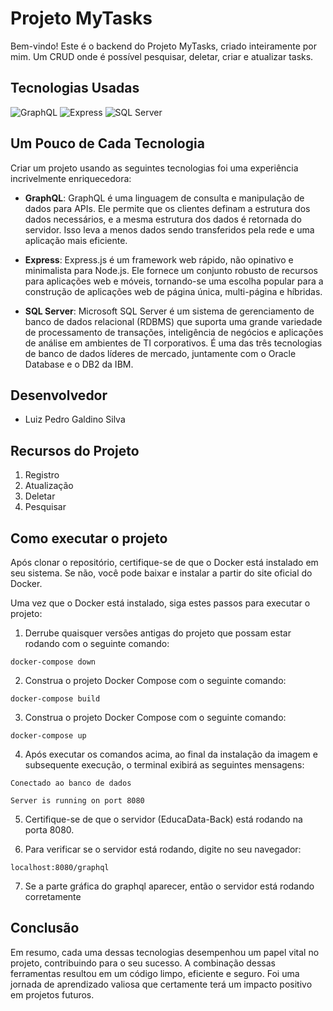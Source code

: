 # Projeto MyTasks

Bem-vindo!
Este é o backend do Projeto MyTasks, criado inteiramente por mim. Um CRUD onde é possível pesquisar, deletar, criar e atualizar tasks.

## Tecnologias Usadas

![GraphQL](https://img.shields.io/badge/-GraphQL-E10098?style=for-the-badge&logo=graphql)
![Express](https://img.shields.io/badge/Express.js-404D59?style=for-the-badge)
![SQL Server](https://img.shields.io/badge/Microsoft_SQL_Server-CC2927?style=for-the-badge&logo=microsoft-sql-server&logoColor=white)




## Um Pouco de Cada Tecnologia

Criar um projeto usando as seguintes tecnologias foi uma experiência incrivelmente enriquecedora:

- **GraphQL**: GraphQL é uma linguagem de consulta e manipulação de dados para APIs. Ele permite que os clientes definam a estrutura dos dados necessários, e a mesma estrutura dos dados é retornada do servidor. Isso leva a menos dados sendo transferidos pela rede e uma aplicação mais eficiente.

- **Express**: Express.js é um framework web rápido, não opinativo e minimalista para Node.js. Ele fornece um conjunto robusto de recursos para aplicações web e móveis, tornando-se uma escolha popular para a construção de aplicações web de página única, multi-página e híbridas.

- **SQL Server**: Microsoft SQL Server é um sistema de gerenciamento de banco de dados relacional (RDBMS) que suporta uma grande variedade de processamento de transações, inteligência de negócios e aplicações de análise em ambientes de TI corporativos. É uma das três tecnologias de banco de dados líderes de mercado, juntamente com o Oracle Database e o DB2 da IBM.

## Desenvolvedor

- Luiz Pedro Galdino Silva

## Recursos do Projeto

1. Registro
2. Atualização
3. Deletar
4. Pesquisar


## Como executar o projeto

Após clonar o repositório, certifique-se de que o Docker está instalado em seu sistema. Se não, você pode baixar e instalar a partir do site oficial do Docker.

Uma vez que o Docker está instalado, siga estes passos para executar o projeto:

1. Derrube quaisquer versões antigas do projeto que possam estar rodando com o seguinte comando:

```
docker-compose down
```
2. Construa o projeto Docker Compose com o seguinte comando:

```
docker-compose build
```
3. Construa o projeto Docker Compose com o seguinte comando:

```
docker-compose up
```
4. Após executar os comandos acima, ao final da instalação da imagem e subsequente execução, o terminal exibirá as seguintes mensagens:

```
Conectado ao banco de dados
```
```
Server is running on port 8080
```
5. Certifique-se de que o servidor (EducaData-Back) está rodando na porta 8080.

6. Para verificar se o servidor está rodando, digite no seu navegador:  

```
localhost:8080/graphql
```

7. Se a parte gráfica do graphql aparecer, então o servidor está rodando corretamente

## Conclusão

Em resumo, cada uma dessas tecnologias desempenhou um papel vital no projeto, contribuindo para o seu sucesso. A combinação dessas ferramentas resultou em um código limpo, eficiente e seguro. Foi uma jornada de aprendizado valiosa que certamente terá um impacto positivo em projetos futuros.
